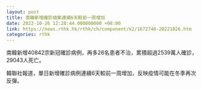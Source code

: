 ```yaml
---
layout: post
title: 南韓新增確診個案連續6天較前一周增加
date: 2022-10-26 12:28:44.000000000 +08:00
link: https://news.rthk.hk/rthk/ch/component/k2/1672740-20221026.htm
categories: rthk
---
```


南韓新增40842宗新冠確診病例，再多26名患者不治，累積超過2539萬人確診，29043人死亡。

韓聯社報道，單日新增確診病例連續6天較前一周增加，反映疫情可能在冬季再次反彈。
